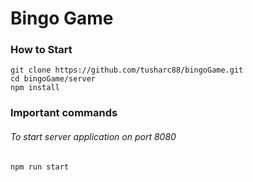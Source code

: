 # Bingo Game

### How to Start

```
git clone https://github.com/tusharc88/bingoGame.git
cd bingoGame/server
npm install
```

### Important commands

###### To start server application on port 8080

```
npm run start
```
